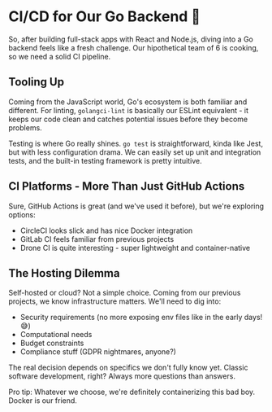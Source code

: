 # CI/CD for Our Go Backend 🚀

So, after building full-stack apps with React and Node.js, diving into a Go backend feels like a fresh challenge. Our hipothetical team of 6 is cooking, so we need a solid CI pipeline.

## Tooling Up

Coming from the JavaScript world, Go's ecosystem is both familiar and different. For linting, `golangci-lint` is basically our ESLint equivalent - it keeps our code clean and catches potential issues before they become problems. 

Testing is where Go really shines. `go test` is straightforward, kinda like Jest, but with less configuration drama. We can easily set up unit and integration tests, and the built-in testing framework is pretty intuitive.

## CI Platforms - More Than Just GitHub Actions

Sure, GitHub Actions is great (and we've used it before), but we're exploring options:
- CircleCI looks slick and has nice Docker integration
- GitLab CI feels familiar from previous projects
- Drone CI is quite interesting - super lightweight and container-native

## The Hosting Dilemma

Self-hosted or cloud? Not a simple choice. Coming from our previous projects, we know infrastructure matters. We'll need to dig into:
- Security requirements (no more exposing env files like in the early days! 😅)
- Computational needs
- Budget constraints
- Compliance stuff (GDPR nightmares, anyone?)

The real decision depends on specifics we don't fully know yet. Classic software development, right? Always more questions than answers.

Pro tip: Whatever we choose, we're definitely containerizing this bad boy. Docker is our friend.